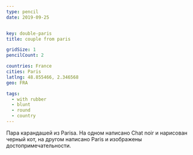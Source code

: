 ```yaml
---
type: pencil
date: 2019-09-25


key: double-paris
title: couple from paris

gridSize: 1
pencilCount: 2

countries: France
cities: Paris
latlng: 48.855466, 2.346568
geo: FRA

tags:
  - with rubber
  - blunt
  - round
  - country
---
```


Пара карандашей из Parisа. На одном написано Chat noir и нарисован черный кот, на другом написано Paris и изображены достопримечательности.
